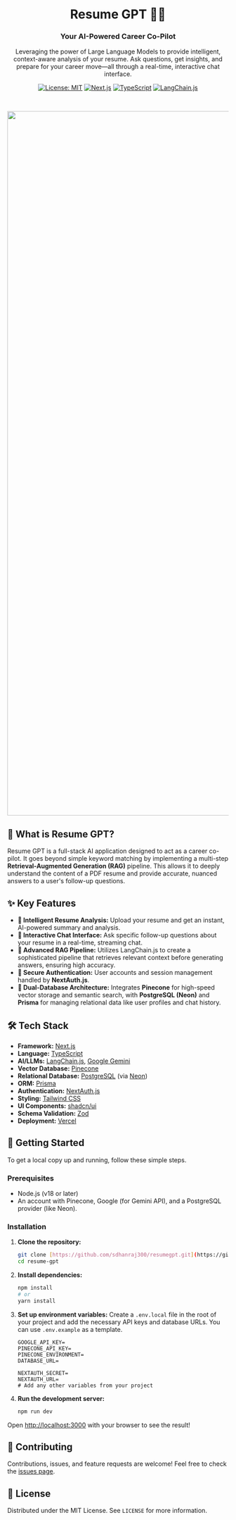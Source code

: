 <h1 align="center">
  Resume GPT 📄✨
</h1>

<h3 align="center">
  Your AI-Powered Career Co-Pilot
</h3>

<p align="center">
  Leveraging the power of Large Language Models to provide intelligent, context-aware analysis of your resume. Ask questions, get insights, and prepare for your career move—all through a real-time, interactive chat interface.
</p>

<div align="center">

[![License: MIT](https://img.shields.io/badge/License-MIT-yellow.svg)](https://opensource.org/licenses/MIT)
[![Next.js](https://img.shields.io/badge/Next.js-14-black?logo=next.js)](https://nextjs.org/)
[![TypeScript](https://img.shields.io/badge/TypeScript-5-blue?logo=typescript)](https://www.typescriptlang.org/)
[![LangChain.js](https://img.shields.io/badge/LangChain-JS-blue.svg)](https://js.langchain.com/)

</div>

<br>

<div align="center">
  <p><em><img width="2560" height="1600" alt="image" src="https://github.com/user-attachments/assets/068e4176-35e1-47a2-9240-45d117c299cf" />
</em></p>
</div>

## 🤔 What is Resume GPT?

Resume GPT is a full-stack AI application designed to act as a career co-pilot. It goes beyond simple keyword matching by implementing a multi-step **Retrieval-Augmented Generation (RAG)** pipeline. This allows it to deeply understand the content of a PDF resume and provide accurate, nuanced answers to a user's follow-up questions.

## ✨ Key Features

- **🧠 Intelligent Resume Analysis:** Upload your resume and get an instant, AI-powered summary and analysis.
- **💬 Interactive Chat Interface:** Ask specific follow-up questions about your resume in a real-time, streaming chat.
- **🔗 Advanced RAG Pipeline:** Utilizes LangChain.js to create a sophisticated pipeline that retrieves relevant context before generating answers, ensuring high accuracy.
- **🔐 Secure Authentication:** User accounts and session management handled by **NextAuth.js**.
- **💾 Dual-Database Architecture:** Integrates **Pinecone** for high-speed vector storage and semantic search, with **PostgreSQL (Neon)** and **Prisma** for managing relational data like user profiles and chat history.

## 🛠️ Tech Stack

- **Framework:** [Next.js](https://nextjs.org/)
- **Language:** [TypeScript](https://www.typescriptlang.org/)
- **AI/LLMs:** [LangChain.js](https://js.langchain.com/), [Google Gemini](https://ai.google.dev/)
- **Vector Database:** [Pinecone](https://www.pinecone.io/)
- **Relational Database:** [PostgreSQL](https://www.postgresql.org/) (via [Neon](https://neon.tech/))
- **ORM:** [Prisma](https://www.prisma.io/)
- **Authentication:** [NextAuth.js](https://next-auth.js.org/)
- **Styling:** [Tailwind CSS](https://tailwindcss.com/)
- **UI Components:** [shadcn/ui](https://ui.shadcn.com/)
- **Schema Validation:** [Zod](https://zod.dev/)
- **Deployment:** [Vercel](https://vercel.com/)

## 🚀 Getting Started

To get a local copy up and running, follow these simple steps.

### Prerequisites

- Node.js (v18 or later)
- An account with Pinecone, Google (for Gemini API), and a PostgreSQL provider (like Neon).

### Installation

1.  **Clone the repository:**
    ```bash
    git clone [https://github.com/sdhanraj300/resumegpt.git](https://github.com/sdhanraj300/resumegpt.git)
    cd resume-gpt
    ```

2.  **Install dependencies:**
    ```bash
    npm install
    # or
    yarn install
    ```

3.  **Set up environment variables:**
    Create a `.env.local` file in the root of your project and add the necessary API keys and database URLs. You can use `.env.example` as a template.
    ```env
    GOOGLE_API_KEY=
    PINECONE_API_KEY=
    PINECONE_ENVIRONMENT=
    DATABASE_URL=
    
    NEXTAUTH_SECRET=
    NEXTAUTH_URL=
    # Add any other variables from your project
    ```

4.  **Run the development server:**
    ```bash
    npm run dev
    ```

Open [http://localhost:3000](http://localhost:3000) with your browser to see the result!

## 🤝 Contributing

Contributions, issues, and feature requests are welcome! Feel free to check the [issues page](https://github.com/your-username/resume-gpt/issues).

## 📄 License

Distributed under the MIT License. See `LICENSE` for more information.
